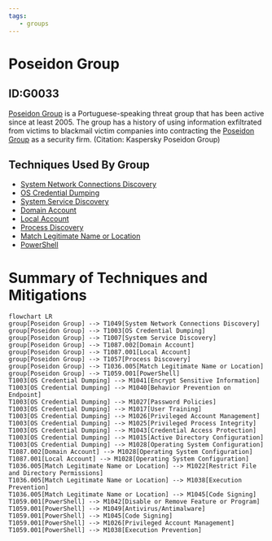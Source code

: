 ```yaml
---
tags:
   - groups
---
```

# Poseidon Group
## ID:G0033
[Poseidon Group](/mitre/groups/G0033) is a Portuguese-speaking threat group that has been active since at least 2005. The group has a history of using information exfiltrated from victims to blackmail victim companies into contracting the [Poseidon Group](/mitre/groups/G0033) as a security firm. (Citation: Kaspersky Poseidon Group)
## Techniques Used By Group
* [System Network Connections Discovery](/mitre/techniques/T1049)
* [OS Credential Dumping](/mitre/techniques/T1003)
* [System Service Discovery](/mitre/techniques/T1007)
* [Domain Account](/mitre/techniques/T1087/002)
* [Local Account](/mitre/techniques/T1087/001)
* [Process Discovery](/mitre/techniques/T1057)
* [Match Legitimate Name or Location](/mitre/techniques/T1036/005)
* [PowerShell](/mitre/techniques/T1059/001)

# Summary of Techniques and Mitigations
```mermaid
flowchart LR
group[Poseidon Group] --> T1049[System Network Connections Discovery]
group[Poseidon Group] --> T1003[OS Credential Dumping]
group[Poseidon Group] --> T1007[System Service Discovery]
group[Poseidon Group] --> T1087.002[Domain Account]
group[Poseidon Group] --> T1087.001[Local Account]
group[Poseidon Group] --> T1057[Process Discovery]
group[Poseidon Group] --> T1036.005[Match Legitimate Name or Location]
group[Poseidon Group] --> T1059.001[PowerShell]
T1003[OS Credential Dumping] --> M1041[Encrypt Sensitive Information]
T1003[OS Credential Dumping] --> M1040[Behavior Prevention on Endpoint]
T1003[OS Credential Dumping] --> M1027[Password Policies]
T1003[OS Credential Dumping] --> M1017[User Training]
T1003[OS Credential Dumping] --> M1026[Privileged Account Management]
T1003[OS Credential Dumping] --> M1025[Privileged Process Integrity]
T1003[OS Credential Dumping] --> M1043[Credential Access Protection]
T1003[OS Credential Dumping] --> M1015[Active Directory Configuration]
T1003[OS Credential Dumping] --> M1028[Operating System Configuration]
T1087.002[Domain Account] --> M1028[Operating System Configuration]
T1087.001[Local Account] --> M1028[Operating System Configuration]
T1036.005[Match Legitimate Name or Location] --> M1022[Restrict File and Directory Permissions]
T1036.005[Match Legitimate Name or Location] --> M1038[Execution Prevention]
T1036.005[Match Legitimate Name or Location] --> M1045[Code Signing]
T1059.001[PowerShell] --> M1042[Disable or Remove Feature or Program]
T1059.001[PowerShell] --> M1049[Antivirus/Antimalware]
T1059.001[PowerShell] --> M1045[Code Signing]
T1059.001[PowerShell] --> M1026[Privileged Account Management]
T1059.001[PowerShell] --> M1038[Execution Prevention]
```